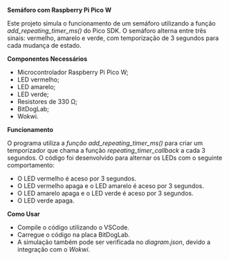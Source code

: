 **Semáforo com Raspberry Pi Pico W**

Este projeto simula o funcionamento de um semáforo utilizando a função *add_repeating_timer_ms()* do Pico SDK. O semáforo alterna entre três sinais: vermelho, amarelo e verde, com temporização de 3 segundos para cada mudança de estado.

**Componentes Necessários**
- Microcontrolador Raspberry Pi Pico W;
- LED vermelho;
- LED amarelo;
- LED verde;
- Resistores de 330 Ω;
- BitDogLab;
- Wokwi.

**Funcionamento**

O programa utiliza a *função add_repeating_timer_ms()* para criar um temporizador que chama a função *repeating_timer_callback* a cada 3 segundos.
O código foi desenvolvido para alternar os LEDs com o seguinte comportamento:
- O LED vermelho é aceso por 3 segundos.
- O LED vermelho apaga e o LED amarelo é aceso por 3 segundos.
- O LED amarelo apaga e o LED verde é aceso por 3 segundos.
- O LED verde apaga.

**Como Usar**
- Compile o código utilizando o VSCode.
- Carregue o código na placa BitDogLab.
- A simulação também pode ser verificada no *diagram.json*, devido a integração com o *Wokwi*.
